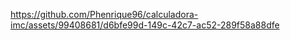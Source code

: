 


https://github.com/Phenrique96/calculadora-imc/assets/99408681/d6bfe99d-149c-42c7-ac52-289f58a88dfe

